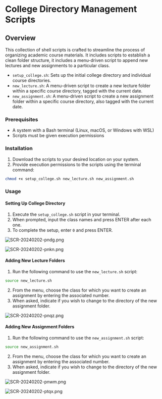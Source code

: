 # College Directory Management Scripts

## Overview

This collection of shell scripts is crafted to streamline the process of organizing academic course materials. It includes scripts to establish a clean folder structure, it includes a menu-driven script to append new lectures and new assignments to a particular class.

- `setup_college.sh`: Sets up the initial college directory and individual course directories.
- `new_lecture.sh`: A menu-driven script to create a new lecture folder within a specific course directory, tagged with the current date.
- `new_assignment.sh`: A menu-driven script to create a new assignment folder within a specific course directory, also tagged with the current date.

### Prerequisites

- A system with a Bash terminal (Linux, macOS, or Windows with WSL)
- Scripts must be given execution permissions

### Installation

1. Download the scripts to your desired location on your system.
2. Provide execution permissions to the scripts using the terminal command:

```bash
chmod +x setup_college.sh new_lecture.sh new_assignment.sh
```

### Usage

#### Setting Up College Directory

1. Execute the `setup_college.sh` script in your terminal.
2. When prompted, input the class names and press ENTER after each one.
3. To complete the setup, enter `0` and press ENTER.



![SCR-20240202-pndg.png](../_resources/SCR-20240202-pndg.png)


![SCR-20240202-pnkn.png](../_resources/SCR-20240202-pnkn.png)




#### Adding New Lecture Folders

1. Run the following command to use the `new_lecture.sh` script:

```bash
source new_lecture.sh
```

2. From the menu, choose the class for which you want to create an assignment by entering the associated number.
3. When asked, indicate if you wish to change to the directory of the new assignment folder.



![SCR-20240202-pnqz.png](../_resources/SCR-20240202-pnqz.png)




#### Adding New Assignment Folders

1. Run the following command to use the `new_assignment.sh` script:

```bash
source new_assignment.sh
```

2. From the menu, choose the class for which you want to create an assignment by entering the associated number.
3. When asked, indicate if you wish to change to the directory of the new assignment folder.

 


![SCR-20240202-pnwm.png](../_resources/SCR-20240202-pnwm.png)



![SCR-20240202-ptqx.png](../_resources/SCR-20240202-ptqx.png)

